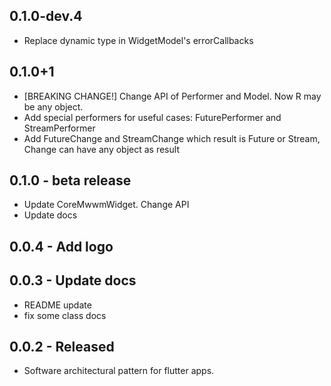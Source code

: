 ## 0.1.0-dev.4

* Replace dynamic type in WidgetModel's errorCallbacks

## 0.1.0+1

* [BREAKING CHANGE!] Change API of Performer and Model. Now R may be any object.
* Add special performers for useful cases: FuturePerformer and StreamPerformer
* Add FutureChange<R> and StreamChange<R> which result is Future<R> or Stream<R>, Change<R> can have any object as result
  
## 0.1.0 - beta release

* Update CoreMwwmWidget. Change API
* Update docs


## 0.0.4 - Add logo

## 0.0.3 - Update docs
* README update
* fix some class docs

## 0.0.2 - Released

* Software architectural pattern for flutter apps.
